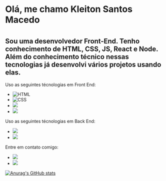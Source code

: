 <h1>Olá, me chamo Kleiton Santos Macedo<h1/>
<h2>Sou uma desenvolvedor Front-End. Tenho conhecimento de HTML, CSS, JS, React e Node. Além do conhecimento técnico nessas tecnologias já desenvolvi vários projetos usando elas.</h2>
<p>Uso as seguintes técnologias em Front End:</p>
<ul>
  <li> <img src="https://img.shields.io/badge/HTML5-E34F26?style=for-the-badge&logo=html5&logoColor=white" alt="HTML"> </li>
  <li> <img src="https://img.shields.io/badge/CSS3-1572B6?style=for-the-badge&logo=css3&logoColor=white" alt="CSS"> </li>
  <li> <img src="https://img.shields.io/badge/JavaScript-F7DF1E?style=for-the-badge&logo=javascript&logoColor=black"></li>
  <li> <img src="https://img.shields.io/badge/React-20232A?style=for-the-badge&logo=react&logoColor=61DAFB"></li>
</ul>
  
<p>Uso as seguintes técnologias em Back End:</p>
<ul>
  <li> <img src="https://img.shields.io/badge/Node.js-43853D?style=for-the-badge&logo=node.js&logoColor=white"></li>
  <li> <img src="https://www.google.com/imgres?q=icons%20sql&imgurl=https%3A%2F%2Fpreviews.123rf.com%2Fimages%2Fasnia%2Fasnia1707%2Fasnia170700318%2F83206225-cone-do-banco-de-dados-sql-logo-design-ui-ou-ux-app-inscri%25C3%25A7%25C3%25A3o-laranja-com-sombra.jpg&imgrefurl=https%3A%2F%2Fpt.123rf.com%2Fphoto_83206225_cone-do-banco-de-dados-sql-logo-design-ui-ou-ux-app-inscri%25C3%25A7%25C3%25A3o-laranja-com-sombra.html&docid=RHP7s2vueA2tIM&tbnid=WJuOWe1E_qLEJM&vet=12ahUKEwiPoe3kibaMAxWWP7kGHS5JF7QQM3oECBkQAA..i&w=1299&h=1300&hcb=2&ved=2ahUKEwiPoe3kibaMAxWWP7kGHS5JF7QQM3oECBkQAA"></li>
</ul>

<p>Entre em contato comigo:</p>
<ul>
  <li> <a href="https://www.linkedin.com/in/kleiton-santos-macedo-8322a7235/"><img src="https://img.shields.io/badge/LinkedIn-0077B5?style=for-the-badge&logo=linkedin&logoColor=white"> <a/>
  <li> <a href="kleiton76@yahoo.com"><img src="https://img.shields.io/badge/Gmail-D14836?style=for-the-badge&logo=gmail&logoColor=white"> <a/>
  </li>
</ul>
<div>

[![Anurag's GitHub stats](https://github-readme-stats.vercel.app/api?username=KleitonMac)](https://github.com/anuraghazra/github-readme-stats)

